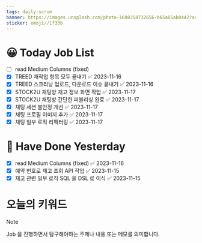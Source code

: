 ```yaml
---
tags: daily-scrum
banner: https://images.unsplash.com/photo-1698350732656-b65a85ab8442?auto=format&fit=crop&q=80&w=2837&ixlib=rb-4.0.3&ixid=M3wxMjA3fDB8MHxwaG90by1wYWdlfHx8fGVufDB8fHx8fA%3D%3D
sticker: emoji//1f33b
---
```

#  😀 Today Job List
- [ ] read Medium Columns (fixed)
- [x] TREED 재작업 항목 모두 끝내기 ✅ 2023-11-16
- [x] TREED 스크리닝 업로드, 다운로드 이슈 끝내기 ✅ 2023-11-16
- [x] STOCK2U 채팅방 재고 정보 화면 작업 ✅ 2023-11-17
- [x] STOCK2U 채팅방 간단한 퍼블리싱 완료 ✅ 2023-11-17
- [x] 채팅 세션 불안정 개선 ✅ 2023-11-17
- [x] 채팅 프로필 이미지 추가 ✅ 2023-11-17
- [x] 채팅 일부 로직 리팩터링 ✅ 2023-11-17
# 🙂 Have Done Yesterday
- [x] read Medium Columns (fixed) ✅ 2023-11-16
- [x] 예약 번호로 재고 조회 API 작업 ✅ 2023-11-15
- [x] 재고 관련 일부 로직 SQL 을 DSL 로 이식 ✅ 2023-11-15

# 오늘의 키워드

> [!NOTE]
> Job 을 진행하면서 탐구해야하는 주제나 내용 또는 메모를 의미합니다.

